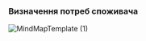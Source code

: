 ### Визначення потреб споживача


![MindMapTemplate (1)](https://user-images.githubusercontent.com/99178092/188608135-ac4546ab-57e1-4dac-835a-4b8c5f613e1e.jpg)
